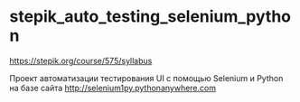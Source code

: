 # stepik_auto_testing_selenium_python
https://stepik.org/course/575/syllabus

Проект автоматизации тестирования UI с помощью Selenium и Python на базе сайта http://selenium1py.pythonanywhere.com
